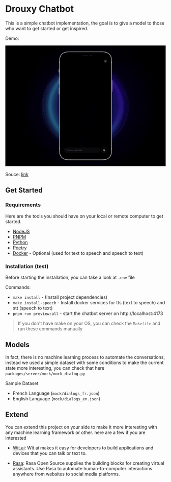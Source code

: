 # Drouxy Chatbot

This is a simple chatbot implementation, the goal is to give a model to those who want to get started or get inspired.

Demo:

![Demo](mock/ezgif-1-f3f8ddf8b7.gif)

Souce: [link](https://dribbble.com/shots/14782390-Meet-Chatbot-Elwa-powered-by-ui42)

## Get Started


### **Requirements**
Here are the tools you should have on your local or remote computer to get started.
- [NodeJS](https://nodejs.org)
- [PNPM](https://pnpm.io/)
- [Python](https://www.python.org/)
- [Poetry](https://python-poetry.org/)
- [Docker](https://www.docker.com/) - Optional (used for text to speech and speech to text) 

### **Installation** (test)

Before starting the installation, you can take a look at `.env` file

Commands: 

- `make install` - (Install project dependencies)
- `make install-speech` - Install docker services for tts (text to speech) and stt (speech to text)
- `pnpm run preview:all` - start the chatbot server on http://localhost:4173


> If you don't have make on your OS, you can check the `Makefile` and run these commands manually



## Models

In fact, there is no machine learning process to automate the conversations, instead we used a simple dataset with some conditions to make the current state more interesting, you can check that here `packages/server/mock/mock_dialog.py`

Sample Dataset
- French Language (`mock/dialogs_fr.json`)
- English Language (`mock/dialogs_en.json`)

## Extend

You can extend this project on your side to make it more interesting with any machine learning framework or other. here are a few if you are interested

- [Wit.ai](https://wit.ai/): Wit.ai makes it easy for developers to build applications and devices that you can talk or text to.

- [Rasa](https://rasa.com/open-source/): Rasa Open Source supplies the building blocks for creating virtual assistants. Use Rasa to automate human-to-computer interactions anywhere from websites to social media platforms.
